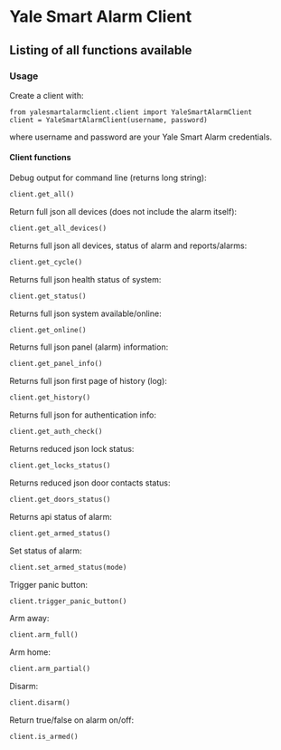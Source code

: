 # Yale Smart Alarm Client

## Listing of all functions available

### Usage

Create a client with:
```
from yalesmartalarmclient.client import YaleSmartAlarmClient
client = YaleSmartAlarmClient(username, password)
```
where username and password are your Yale Smart Alarm credentials.

#### Client functions

Debug output for command line (returns long string):
```python
client.get_all()
```

Return full json all devices (does not include the alarm itself):
```python
client.get_all_devices()
```

Returns full json all devices, status of alarm and reports/alarms:
```python
client.get_cycle()
```

Returns full json health status of system:
```python
client.get_status()
```

Returns full json system available/online:
```python
client.get_online()
```

Returns full json panel (alarm) information:
```python
client.get_panel_info()
```

Returns full json first page of history (log):
```python
client.get_history()
```

Returns full json for authentication info:
```python
client.get_auth_check()
```

Returns reduced json lock status:
```python
client.get_locks_status()
```

Returns reduced json door contacts status:
```python
client.get_doors_status()
```

Returns api status of alarm:
```python
client.get_armed_status()
```

Set status of alarm:
```python
client.set_armed_status(mode)
```

Trigger panic button:
```python
client.trigger_panic_button()
```

Arm away:
```python
client.arm_full()
```

Arm home:
```python
client.arm_partial()
```

Disarm:
```python
client.disarm()
```

Return true/false on alarm on/off:
```python
client.is_armed()
```


